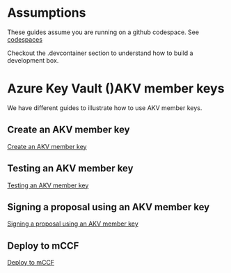 # Assumptions
These guides assume you are running on a github codespace. See [codespaces](https://docs.github.com/en/codespaces/getting-started/quickstart)

Checkout the .devcontainer section to understand how to build a development box.
# Azure Key Vault ()AKV member keys
We have different guides to illustrate how to use AKV member keys.

## Create an AKV member key
[Create an AKV member key](./Create_new_akv_member_key.md)
## Testing an AKV member key
[Testing an AKV member key](./Testing_mCCF_with_AKV_member_key.md)
## Signing a proposal using an AKV member key
[Signing a proposal using an AKV member key](./Signing_a_proposal_using_AKV_certificate.md)
## Deploy to mCCF
[Deploy to mCCF](./Deploy_to_mCCF_using_AKV_member_key.md)
